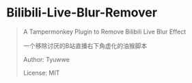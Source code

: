 # Bilibili-Live-Blur-Remover

> A Tampermonkey Plugin to Remove Bilibili Live Blur Effect
>
> 一个移除讨厌的B站直播右下角虚化的油猴脚本
>
> Author: Tyuwwe
>
> License: MIT
